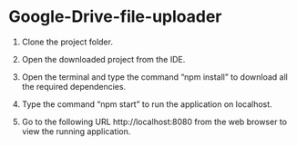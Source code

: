 # Google-Drive-file-uploader
1. Clone the project folder.

2. Open the downloaded project from the IDE.
   
3. Open the terminal and type the command “npm install” to download all the required dependencies.

4. Type the command “npm start” to run the application on localhost.

5. Go to the following URL http://localhost:8080 from the web browser to view the running application. 
